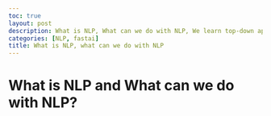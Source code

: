 ```yaml
---
toc: true
layout: post
description: What is NLP, What can we do with NLP, We learn top-down approach.
categories: [NLP, fastai]
title: What is NLP, what can we do with NLP
---
```

# What is NLP and What can we do with NLP?
